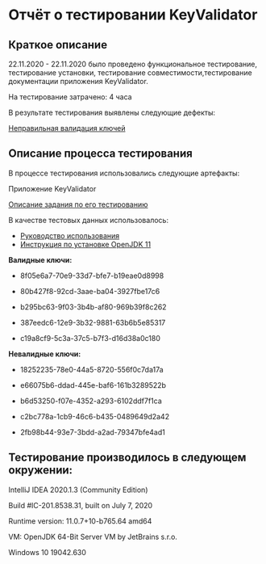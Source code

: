 # Отчёт о тестировании KeyValidator #

## Краткое описание 

22.11.2020 - 22.11.2020 было проведено функциональное тестирование, тестирование установки, тестирование совместимости,тестирование документации приложения KeyValidator.

На тестирование затрачено: 4 часа

В результате тестирования выявлены следующие дефекты:

[Неправильная валидация ключей](https://github.com/kawasary/java-homework-1.1/issues/1)

## Описание процесса тестирования

В процессе тестирования использовались следующие артефакты:

Приложение KeyValidator

[Описание задания по его тестированию](https://github.com/netology-code/javaqa-homeworks/tree/master/intro)

В качестве тестовых данных использовалось:
- [Руководство использования ](https://github.com/netology-code/javaqa-homeworks/blob/master/intro/user-manual.md)
- [Инструкция по установке OpenJDK 11](https://github.com/netology-code/javaqa-homeworks/blob/master/intro/openjdk11-manual.md)

**Валидные ключи:**

* 8f05e6a7-70e9-33d7-bfe7-b19eae0d8998

* 80b427f8-92cd-3aae-ba04-3927fbe17c6

* b295bc63-9f03-3b4b-af80-969b39f8c262
* 387eedc6-12e9-3b32-9881-63b6b5e85317
* c19a8cf9-5c3a-37c5-b7f3-d16d38a0c180

**Невалидные ключи:**

* 18252235-78e0-44a5-8720-556f0c7da17a

* e66075b6-ddad-445e-baf6-161b3289522b

* b6d53250-f07e-4352-a293-6102ddf7f1ca

* c2bc778a-1cb9-46c6-b435-0489649d2a42

* 2fb98b44-93e7-3bdd-a2ad-79347bfe4ad1

## Тестирование производилось в следующем окружении:

  IntelliJ IDEA 2020.1.3 (Community Edition)
  
   Build #IC-201.8538.31, built on July 7, 2020
   
   Runtime version: 11.0.7+10-b765.64 amd64
   
   VM: OpenJDK 64-Bit Server VM by JetBrains s.r.o.
   
   Windows 10 19042.630
   
